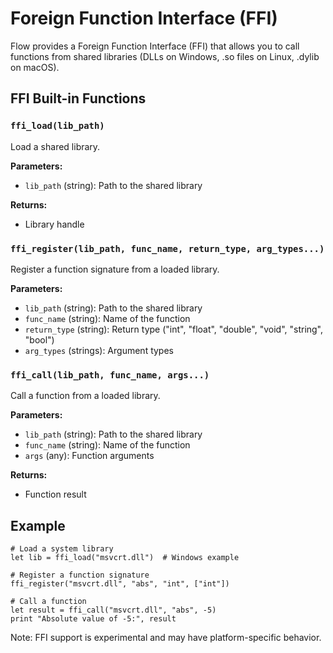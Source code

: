 # Foreign Function Interface (FFI)

Flow provides a Foreign Function Interface (FFI) that allows you to call functions from shared libraries (DLLs on Windows, .so files on Linux, .dylib on macOS).

## FFI Built-in Functions

### `ffi_load(lib_path)`
Load a shared library.

**Parameters:**
- `lib_path` (string): Path to the shared library

**Returns:**
- Library handle

### `ffi_register(lib_path, func_name, return_type, arg_types...)`
Register a function signature from a loaded library.

**Parameters:**
- `lib_path` (string): Path to the shared library
- `func_name` (string): Name of the function
- `return_type` (string): Return type ("int", "float", "double", "void", "string", "bool")
- `arg_types` (strings): Argument types

### `ffi_call(lib_path, func_name, args...)`
Call a function from a loaded library.

**Parameters:**
- `lib_path` (string): Path to the shared library
- `func_name` (string): Name of the function
- `args` (any): Function arguments

**Returns:**
- Function result

## Example

```flow
# Load a system library
let lib = ffi_load("msvcrt.dll")  # Windows example

# Register a function signature
ffi_register("msvcrt.dll", "abs", "int", ["int"])

# Call a function
let result = ffi_call("msvcrt.dll", "abs", -5)
print "Absolute value of -5:", result
```

Note: FFI support is experimental and may have platform-specific behavior.